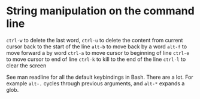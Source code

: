 # String manipulation on the command line

`ctrl-w` to delete the last word,
`ctrl-u` to delete the content from current cursor back to the start of the line
`alt-b` to move back by a word
`alt-f` to move forward a by word
`ctrl-a` to move cursor to beginning of line
`ctrl-e` to move cursor to end of line
`ctrl-k` to kill to the end of the line
`ctrl-l` to clear the screen

See man readline for all the default keybindings in Bash. There are a lot. For example `alt-.` cycles through previous arguments, and `alt-*` expands a glob.

